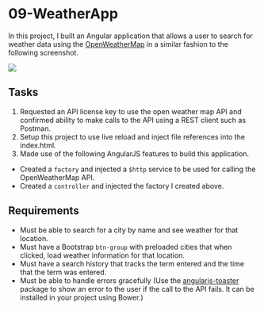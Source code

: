 # 09-WeatherApp

In this project, I built an Angular application that allows a user to search for weather data using the [OpenWeatherMap](http://openweathermap.org/) in a similar fashion to the following screenshot.

<img src="http://i.imgur.com/vLI7hzb.png" />

## Tasks
1. Requested an API license key to use the open weather map API and confirmed ability to make calls to the API using a REST client such as Postman.
2. Setup this project to use live reload and inject file references into the index.html.
5. Made use of the following AngularJS features to build this application.
  - Created a `factory` and injected a `$http` service to be used for calling the OpenWeatherMap API.
  - Created a `controller` and injected the factory I created above.
  
## Requirements
- Must be able to search for a city by name and see weather for that location.
- Must have a Bootstrap `btn-group` with preloaded cities that when clicked, load weather information for that location.
- Must have a search history that tracks the term entered and the time that the term was entered.
- Must be able to handle errors gracefully (Use the [angularjs-toaster](https://github.com/jirikavi/AngularJS-Toaster) package to show an error to the user if the call to the API fails. It can be installed in your project using Bower.)
